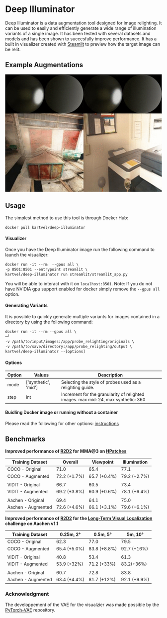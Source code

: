 # Deep Illuminator 

Deep Illuminator is a data augmentation tool designed for image relighting. It can be used to easily and efficiently generate a wide range of illumination variants of a single image. It has been tested with several datasets and models and has been shown to succesfully improve performance. 
It has a built in visualizer created with [Steamlit](https://github.com/streamlit/streamlit) to preview how the target image can be relit. 

## Example Augmentations
<p align="center">
  <img src=assets/combined.gif>
</p>

## Usage
The simplest method to use this tool is through Docker Hub:

```
docker pull kartvel/deep-illuminator
```
#### Visualizer
Once you have the Deep Illuminator image run the following command to launch the visualizer: 

```
docker run -it --rm  --gpus all \
-p 8501:8501 --entrypoint streamlit \ 
kartvel/deep-illuminator run streamlit/streamlit_app.py
```
You will be able to interact with it on `localhost:8501`. 
Note: If you do not have NVIDIA gpu support enabled for docker simply remove the `--gpus all` option.

#### Generating Variants
It is possible to quickly generate multiple variants for images contained in a directory by using the following command:
```
docker run -it --rm --gpus all \                                                                                               ─╯
-v /path/to/input/images:/app/probe_relighting/originals \
-v /path/to/save/directory:/app/probe_relighting/output \
kartvel/deep-illuminator --[options]
```

#### Options

| Option  | Values |  Description  |  
| ------------- | ------------- | ------------- |
| mode   | ['synthetic', 'mid'] | Selecting the style of probes used as a relighting guide.| 
| step   | int | Increment for the granularity of relighted images. max mid: 24, max synthetic: 360| 

#### Buidling Docker image or running without a container
Please read the following for other options: [instructions](app/)
## Benchmarks
**Improved performance of [R2D2](https://github.com/naver/r2d2) for MMA@3 on [HPatches](https://hpatches.github.io)**

| Training Dataset  | Overall | Viewpoint  | Illumination | 
| ------------- | ------------- | ------------- | ------------- |
| COCO - Original   | 71.0 | 65.4  | 77.1  |
| COCO - Augmented  | 72.2 (+1.7%)  |  65.7 (+0.4%)  | 79.2 (+2.7%) |
| |  | | |
| VIDIT - Original   | 66.7 | 60.5  | 73.4   |
| VIDIT - Augmented  |  69.2 (+3.8%) |  60.9 (+0.6%)  | 78.1 (+6.4%)  |
| |  | | |
| Aachen - Original   | 69.4 | 64.1  | 75.0   |
| Aachen - Augmented  |  72.6 (+4.6%) |  66.1 (+3.1%) | 79.6 (+6.1%) |


**Improved performance of [R2D2](https://github.com/naver/r2d2) for the [Long-Term Visual Localization](https://www.visuallocalization.net) challenge on Aachen v1.1**

| Training Dataset  | 0.25m, 2° |  0.5m, 5°  | 5m, 10° | 
| ------------- | ------------- | ------------- | ------------- |
| COCO - Original   | 62.3 | 77.0  | 79.5  |
| COCO - Augmented  | 65.4 (+5.0%)  |  83.8 (+8.8%)  | 92.7 (+16%)  |
| |  | | |
| VIDIT - Original   | 40.8 | 53.4  | 61.3  |
| VIDIT - Augmented  |   53.9 (+32%) |  71.2 (+33%) | 83.2(+36%)  |
| |  | | |
| Aachen - Original   | 60.7 | 72.8  | 83.8   |
| Aachen - Augmented  |  63.4 (+4.4%) |  81.7 (+12%) | 92.1 (+9.9%) |


### Acknowledgment

The developpement of the VAE for the visualzier was made possible by the [PyTorch-VAE](https://github.com/AntixK/PyTorch-VAE) repository. 
